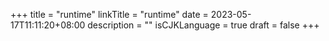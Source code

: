 +++
title = "runtime"
linkTitle = "runtime"
date = 2023-05-17T11:11:20+08:00
description = ""
isCJKLanguage = true
draft = false
+++